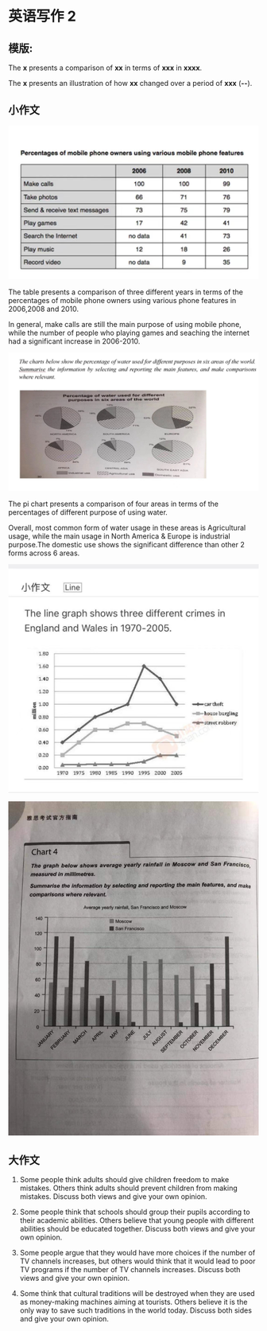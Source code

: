 # 英语写作 2
## 模版:
The **x** presents a comparison of **xx** in terms of **xxx** in **xxxx**.

The **x** presents an illustration of how **xx** changed over a period of **xxx** (**--**).


## 小作文

![51673871307_.pic](assets/51673871307_.pic.jpg)

The table presents a comparison of three different years in terms of the percentages of mobile phone owners using various phone features in 2006,2008 and 2010.

In general, make calls are still the main purpose of using mobile phone, while the number of people who playing games and seaching the internet had a significant increase in 2006-2010.

![61673871307_.pic](assets/61673871307_.pic.jpg)


The pi chart presents a comparison of four areas in terms of the percentages of different purpose of using water.

Overall, most common form of water usage in these areas is Agricultural usage, while the main usage in North America & Europe is industrial purpose.The domestic use shows the significant difference than other 2 forms across 6 areas.

![71673871308_.pic](assets/71673871308_.pic.jpg)


![81673871309_.pic](assets/81673871309_.pic.jpg)


## 大作文

1.  Some people think adults should give children freedom to make mistakes. Others think adults should prevent children from making mistakes. Discuss both views and give your own opinion. 


2.  Some people think that schools should group their pupils according to their academic abilities. Others believe that young people with different abilities should be educated together. Discuss both views and give your own opinion.

3. Some people argue that they would have more choices if the number of TV channels increases, but others would think that it would lead to poor TV programs if the number of TV channels increases. Discuss both views and give your own opinion. 

4. Some think that cultural traditions will be destroyed when they are used as money-making machines aiming at tourists. Others believe it is the only way to save such traditions in the world today. Discuss both sides and give your own opinion.
